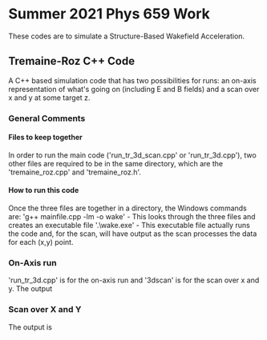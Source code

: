 # Summer 2021 Phys 659 Work

These codes are to simulate a Structure-Based Wakefield Acceleration. 

## Tremaine-Roz C++ Code

A C++ based simulation code that has two possibilities for runs: an on-axis representation of what's going on (including E and B fields) and a scan over x and y at some target z. 

### General Comments
#### Files to keep together
In order to run the main code ('run_tr_3d_scan.cpp' or 'run_tr_3d.cpp'), two other files are required to be in the same directory, which are the 'tremaine_roz.cpp' and 'tremaine_roz.h'. 

#### How to run this code
Once the three files are together in a directory, the Windows commands are:
'g++ mainfile.cpp -lm -o wake' - This looks through the three files and creates an executable file
'.\wake.exe' - This executable file actually runs the code and, for the scan, will have output as the scan processes the data for each (x,y) point. 

### On-Axis run
'run_tr_3d.cpp' is for the on-axis run and '3dscan' is for the scan over x and y. The output 



### Scan over X and Y
The output is 
